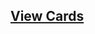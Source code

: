 ## [View Cards](<https://sims-s.github.io/mtg-card-gen/GenerationTypesRound1/sample_k=0_p=0_t=1/sample_k=0_p=0_t=1.html>)